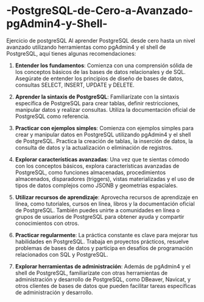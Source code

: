 # -PostgreSQL-de-Cero-a-Avanzado-pgAdmin4-y-Shell-
Ejercicio de postgreSQL
Al aprender PostgreSQL desde cero hasta un nivel avanzado utilizando herramientas como pgAdmin4 y el shell de PostgreSQL, aquí tienes algunas recomendaciones:

1. **Entender los fundamentos**: Comienza con una comprensión sólida de los conceptos básicos de las bases de datos relacionales y de SQL. Asegúrate de entender los principios de diseño de bases de datos, consultas SELECT, INSERT, UPDATE y DELETE.

2. **Aprender la sintaxis de PostgreSQL**: Familiarízate con la sintaxis específica de PostgreSQL para crear tablas, definir restricciones, manipular datos y realizar consultas. Utiliza la documentación oficial de PostgreSQL como referencia.

3. **Practicar con ejemplos simples**: Comienza con ejemplos simples para crear y manipular datos en PostgreSQL utilizando pgAdmin4 y el shell de PostgreSQL. Practica la creación de tablas, la inserción de datos, la consulta de datos y la actualización o eliminación de registros.

4. **Explorar características avanzadas**: Una vez que te sientas cómodo con los conceptos básicos, explora características avanzadas de PostgreSQL, como funciones almacenadas, procedimientos almacenados, disparadores (triggers), vistas materializadas y el uso de tipos de datos complejos como JSONB y geometrías espaciales.

5. **Utilizar recursos de aprendizaje**: Aprovecha recursos de aprendizaje en línea, como tutoriales, cursos en línea, libros y la documentación oficial de PostgreSQL. También puedes unirte a comunidades en línea o grupos de usuarios de PostgreSQL para obtener ayuda y compartir conocimientos con otros.

6. **Practicar regularmente**: La práctica constante es clave para mejorar tus habilidades en PostgreSQL. Trabaja en proyectos prácticos, resuelve problemas de bases de datos y participa en desafíos de programación relacionados con SQL y PostgreSQL.

7. **Explorar herramientas de administración**: Además de pgAdmin4 y el shell de PostgreSQL, familiarízate con otras herramientas de administración y desarrollo de PostgreSQL, como DBeaver, Navicat, y otros clientes de bases de datos que pueden facilitar tareas específicas de administración y desarrollo.
